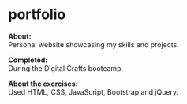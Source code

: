 # portfolio

<strong>About:</strong>  <br>
Personal website showcasing my skills and projects. 

<strong>Completed:</strong> <br>
During the Digital Crafts bootcamp.

<strong>About the exercises:</strong> <br>
Used HTML, CSS, JavaScript, Bootstrap and jQuery.

